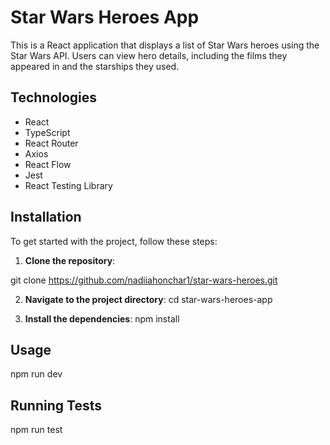 # Star Wars Heroes App

This is a React application that displays a list of Star Wars heroes using the Star Wars API. Users can view hero details, including the films they appeared in and the starships they used.

## Technologies

- React
- TypeScript
- React Router
- Axios
- React Flow
- Jest
- React Testing Library

## Installation

To get started with the project, follow these steps:

1. **Clone the repository**:

git clone https://github.com/nadiiahonchar1/star-wars-heroes.git

2. **Navigate to the project directory**:
   cd star-wars-heroes-app

3. **Install the dependencies**:
   npm install

## Usage

npm run dev

## Running Tests

npm run test
